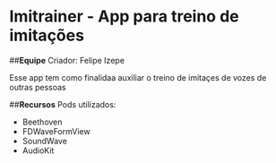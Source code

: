 # **Imitrainer - App para treino de imitações**


##**Equipe**
Criador: Felipe Izepe


Esse app tem como finalidaa auxiliar o treino de imitaçes de vozes de outras pessoas


##**Recursos**
Pods utilizados:
*  Beethoven
*  FDWaveFormView
*  SoundWave
*  AudioKit
  
  
